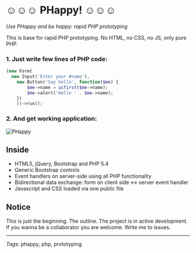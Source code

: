 # &#9786;&#9786;&#9786; PHappy! &#9786;&#9786;&#9786;

*Use PHappy and be happy: rapid PHP prototyping*

This is base for rapid PHP prototyping. No HTML, no CSS, no JS, only pure PHP.

### 1. Just write few lines of PHP code:

```php
(new Form(
  new Input('Enter your #name'),
	new Button('Say hello', function($me) {
		$me->name = ucfirst($me->name);
		$me->alert('Hello ' . $me->name);
	})
	))->run();
```

### 2. And get working application:

![PHappy](https://raw.github.com/ptrofimov/phappy/master/example/picture.png)

## Inside

- HTML5, jQuery, Bootstrap and PHP 5.4
- Generic Bootstrap controls
- Event handlers on server-side using all PHP functionality
- Bidirectional data exchange: form on client side <-> server event handler
- Javascript and CSS loaded via one public file

## Notice

This is just the beginning. The outline. The project is in active development. 
If you wanna be a collaborator you are welcome. Write me to issues.

--------------------------------------------------------
*Tags:* phappy, php, prototyping
